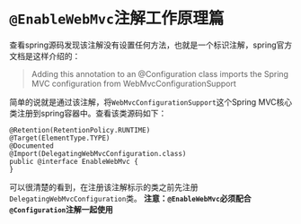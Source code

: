 `@EnableWebMvc`注解工作原理篇
===
查看spring源码发现该注解没有设置任何方法，也就是一个标识注解，spring官方文档是这样介绍的：

>Adding this annotation to an @Configuration class imports the Spring MVC configuration from WebMvcConfigurationSupport

简单的说就是通过该注解，将`WebMvcConfigurationSupport`这个Spring MVC核心类注册到spring容器中。查看该类源码如下：
```
@Retention(RetentionPolicy.RUNTIME)
@Target(ElementType.TYPE)
@Documented
@Import(DelegatingWebMvcConfiguration.class)
public @interface EnableWebMvc {
}
```
可以很清楚的看到，在注册该注解标示的类之前先注册`DelegatingWebMvcConfiguration`类。
**注意：`@EnableWebMvc`必须配合`@Configuration`注解一起使用**
